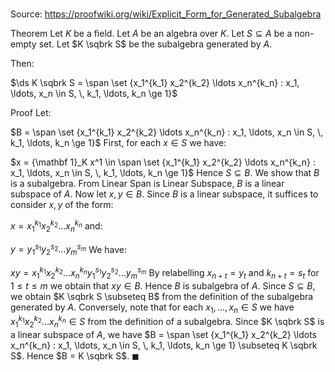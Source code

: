 # 

Source: https://proofwiki.org/wiki/Explicit_Form_for_Generated_Subalgebra

Theorem
Let $K$ be a field. 
Let $A$ be an algebra over $K$.
Let $S \subseteq A$ be a non-empty set. 
Let $K \sqbrk S$ be the subalgebra generated by $A$.

Then:

$\ds K \sqbrk S = \span \set {x_1^{k_1} x_2^{k_2} \ldots x_n^{k_n} : x_1, \ldots, x_n \in S, \, k_1, \ldots, k_n \ge 1}$


Proof
Let:

$B = \span \set {x_1^{k_1} x_2^{k_2} \ldots x_n^{k_n} : x_1, \ldots, x_n \in S, \, k_1, \ldots, k_n \ge 1}$
First, for each $x \in S$ we have:

$x = {\mathbf 1}_K x^1 \in \span \set {x_1^{k_1} x_2^{k_2} \ldots x_n^{k_n} : x_1, \ldots, x_n \in S, \, k_1, \ldots, k_n \ge 1}$
Hence $S \subseteq B$.
We show that $B$ is a subalgebra.
From Linear Span is Linear Subspace, $B$ is a linear subspace of $A$.
Now let $x, y \in B$.
Since $B$ is a linear subspace, it suffices to consider $x, y$ of the form:

$x = x_1^{k_1} x_2^{k_2} \ldots x_n^{k_n}$
and:

$y = y_1^{s_1} y_2^{s_2} \ldots y_m^{s_m}$
We have:

$x y = x_1^{k_1} x_2^{k_2} \ldots x_n^{k_n} y_1^{s_1} y_2^{s_2} \ldots y_m^{s_m}$
By relabelling $x_{n + t} = y_t$ and $k_{n + t} = s_t$ for $1 \le t \le m$ we obtain that $x y \in B$.
Hence $B$ is subalgebra of $A$.
Since $S \subseteq B$, we obtain $K \sqbrk S \subseteq B$ from the definition of the subalgebra generated by $A$.
Conversely, note that for each $x_1, \ldots, x_n \in S$ we have $x_1^{k_1} x_2^{k_2} \ldots x_n^{k_n} \in S$ from the definition of a subalgebra.
Since $K \sqbrk S$ is a linear subspace of $A$, we have $B = \span \set {x_1^{k_1} x_2^{k_2} \ldots x_n^{k_n} : x_1, \ldots, x_n \in S, \, k_1, \ldots, k_n \ge 1} \subseteq K \sqbrk S$.
Hence $B = K \sqbrk S$. 
$\blacksquare$





